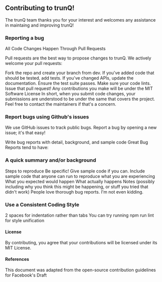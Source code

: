 ## Contributing to trunQ!

The trunQ team thanks you for your interest and welcomes any assistance in maintaing and improving trunQ!

### Reporting a bug
All Code Changes Happen Through Pull Requests

Pull requests are the best way to propose changes to trunQ. We actively welcome your pull requests:

Fork the repo and create your branch from dev.
If you've added code that should be tested, add tests.
If you've changed APIs, update the documentation.
Ensure the test suite passes.
Make sure your code lints.
Issue that pull request!
Any contributions you make will be under the MIT Software License
In short, when you submit code changes, your submissions are understood to be under the same that covers the project. Feel free to contact the maintainers if that's a concern.

### Report bugs using Github's issues
We use GitHub issues to track public bugs. Report a bug by opening a new issue; it's that easy!

Write bug reports with detail, background, and sample code
Great Bug Reports tend to have:

### A quick summary and/or background
Steps to reproduce
Be specific!
Give sample code if you can. Include sample code that anyone can run to reproduce what you are experiencing
What you expected would happen
What actually happens
Notes (possibly including why you think this might be happening, or stuff you tried that didn't work)
People love thorough bug reports. I'm not even kidding.

### Use a Consistent Coding Style
2 spaces for indentation rather than tabs
You can try running npm run lint for style unification

#### License
By contributing, you agree that your contributions will be licensed under its MIT License.

#### References
This document was adapted from the open-source contribution guidelines for Facebook's Draft
